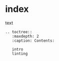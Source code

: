
# index

text

```eval_rst
.. toctree::
   :maxdepth: 2
   :caption: Contents:

   intro
   linting
```